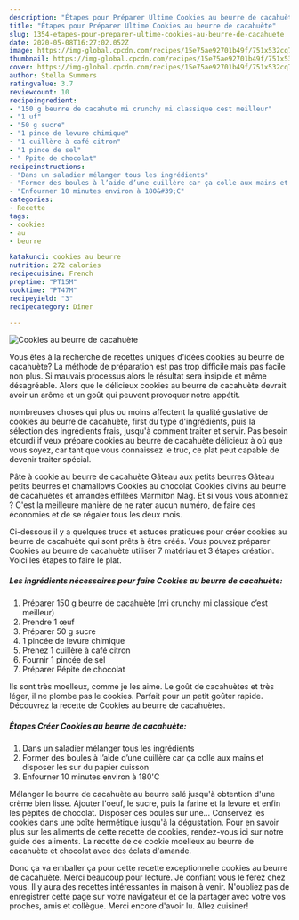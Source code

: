 ```yaml
---
description: "Étapes pour Préparer Ultime Cookies au beurre de cacahuète"
title: "Étapes pour Préparer Ultime Cookies au beurre de cacahuète"
slug: 1354-etapes-pour-preparer-ultime-cookies-au-beurre-de-cacahuete
date: 2020-05-08T16:27:02.052Z
image: https://img-global.cpcdn.com/recipes/15e75ae92701b49f/751x532cq70/cookies-au-beurre-de-cacahuete-photo-principale-de-la-recette.jpg
thumbnail: https://img-global.cpcdn.com/recipes/15e75ae92701b49f/751x532cq70/cookies-au-beurre-de-cacahuete-photo-principale-de-la-recette.jpg
cover: https://img-global.cpcdn.com/recipes/15e75ae92701b49f/751x532cq70/cookies-au-beurre-de-cacahuete-photo-principale-de-la-recette.jpg
author: Stella Summers
ratingvalue: 3.7
reviewcount: 10
recipeingredient:
- "150 g beurre de cacahute mi crunchy mi classique cest meilleur"
- "1 uf"
- "50 g sucre"
- "1 pince de levure chimique"
- "1 cuillère à café citron"
- "1 pince de sel"
- " Ppite de chocolat"
recipeinstructions:
- "Dans un saladier mélanger tous les ingrédients"
- "Former des boules à l’aide d’une cuillère car ça colle aux mains et disposer les sur du papier cuisson"
- "Enfourner 10 minutes environ à 180&#39;C"
categories:
- Recette
tags:
- cookies
- au
- beurre

katakunci: cookies au beurre 
nutrition: 272 calories
recipecuisine: French
preptime: "PT15M"
cooktime: "PT47M"
recipeyield: "3"
recipecategory: Dîner

---
```



![Cookies au beurre de cacahuète](https://img-global.cpcdn.com/recipes/15e75ae92701b49f/751x532cq70/cookies-au-beurre-de-cacahuete-photo-principale-de-la-recette.jpg)

Vous êtes à la recherche de recettes uniques d'idées cookies au beurre de cacahuète? La méthode de préparation est pas trop difficile mais pas facile non plus. Si mauvais processus alors le résultat sera insipide et même désagréable. Alors que le délicieux cookies au beurre de cacahuète devrait avoir un arôme et un goût qui peuvent provoquer notre appétit.

nombreuses choses qui plus ou moins affectent la qualité gustative de cookies au beurre de cacahuète, first du type d'ingrédients, puis la sélection des ingrédients frais, jusqu'à comment traiter et servir. Pas besoin étourdi if veux prépare cookies au beurre de cacahuète délicieux à où que vous soyez, car tant que vous connaissez le truc, ce plat peut capable de devenir traiter spécial.

Pâte à cookie au beurre de cacahuète Gâteau aux petits beurres Gâteau petits beurres et chamallows Cookies au chocolat Cookies divins au beurre de cacahuètes et amandes effilées Marmiton Mag. Et si vous vous abonniez ? C&#39;est la meilleure manière de ne rater aucun numéro, de faire des économies et de se régaler tous les deux mois.


Ci-dessous il y a quelques trucs et astuces pratiques pour créer cookies au beurre de cacahuète qui sont prêts à être créés. Vous pouvez préparer Cookies au beurre de cacahuète utiliser 7 matériau et 3 étapes création. Voici les étapes to faire le plat.

<!--inarticleads1-->

##### Les ingrédients nécessaires pour faire Cookies au beurre de cacahuète:

1. Préparer 150 g beurre de cacahuète (mi crunchy mi classique c’est meilleur)
1. Prendre 1 œuf
1. Préparer 50 g sucre
1.  1 pincée de levure chimique
1. Prenez 1 cuillère à café citron
1. Fournir 1 pincée de sel
1. Préparer  Pépite de chocolat


Ils sont très moelleux, comme je les aime. Le goût de cacahuètes et très léger, il ne plombe pas le cookies. Parfait pour un petit goûter rapide. Découvrez la recette de Cookies au beurre de cacahuètes. 

<!--inarticleads2-->

##### Étapes Créer Cookies au beurre de cacahuète:

1. Dans un saladier mélanger tous les ingrédients
1. Former des boules à l’aide d’une cuillère car ça colle aux mains et disposer les sur du papier cuisson
1. Enfourner 10 minutes environ à 180&#39;C


Mélanger le beurre de cacahuète au beurre salé jusqu&#39;à obtention d&#39;une crème bien lisse. Ajouter l&#39;oeuf, le sucre, puis la farine et la levure et enfin les pépites de chocolat. Disposer ces boules sur une… Conservez les cookies dans une boîte hermétique jusqu&#39;à la dégustation. Pour en savoir plus sur les aliments de cette recette de cookies, rendez-vous ici sur notre guide des aliments. La recette de ce cookie moelleux au beurre de cacahuète et chocolat avec des éclats d&#39;amande. 


Donc ça va emballer ça pour cette recette exceptionnelle cookies au beurre de cacahuète. Merci beaucoup pour lecture. Je confiant vous le ferez chez vous. Il y aura des recettes  intéressantes in maison à venir. N'oubliez pas de enregistrer cette page sur votre navigateur et de la partager avec votre vos proches, amis et collègue. Merci encore d'avoir lu. Allez cuisiner!
